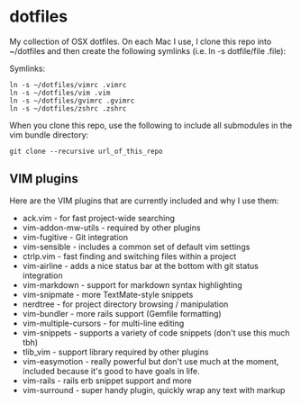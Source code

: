 # dotfiles

My collection of OSX dotfiles.  On each Mac I use, I clone this repo into ~/dotfiles and then create the following symlinks (i.e. ln -s dotfile/file .file):

Symlinks:

```
ln -s ~/dotfiles/vimrc .vimrc
ln -s ~/dotfiles/vim .vim
ln -s ~/dotfiles/gvimrc .gvimrc
ln -s ~/dotfiles/zshrc .zshrc
```

When you clone this repo, use the following to include all submodules in the vim bundle directory:

`git clone --recursive url_of_this_repo`

## VIM plugins

Here are the VIM plugins that are currently included and why I use them:

- ack.vim - for fast project-wide searching
- vim-addon-mw-utils - required by other plugins
- vim-fugitive - Git integration
- vim-sensible - includes a common set of default vim settings
- ctrlp.vim - fast finding and switching files within a project
- vim-airline - adds a nice status bar at the bottom with git status integration
- vim-markdown - support for markdown syntax highlighting
- vim-snipmate - more TextMate-style snippets
- nerdtree - for project directory browsing / manipulation
- vim-bundler - more rails support (Gemfile formatting)
- vim-multiple-cursors - for multi-line editing
- vim-snippets - supports a variety of code snippets (don't use this much tbh)
- tlib_vim - support library required by other plugins
- vim-easymotion - really powerful but don't use much at the moment, included because it's good to have goals in life.
- vim-rails - rails erb snippet support and more
- vim-surround - super handy plugin, quickly wrap any text with markup
